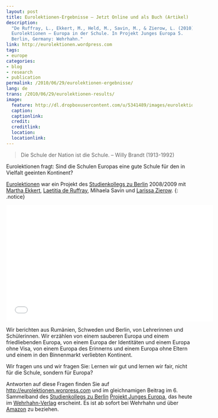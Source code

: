 ```yaml
---
layout: post
title: Eurolektionen-Ergebnisse – Jetzt Online und als Buch (Artikel)
description:
  "De Ruffray, L., Ekkert, M., Held, M., Savin, M., & Zierow, L. (2010).
  Eurolektionen – Europa in der Schule. In Projekt Junges Europa 5.
  Berlin, Germany: Wehrhahn."
link: http://eurolektionen.wordpress.com
tags:
- europe
categories:
- blog
- research
- publication
permalink: /2010/06/29/eurolektionen-ergebnisse/
lang: de
trans: /2010/06/29/eurolektionen-results/
image:
  feature: http://dl.dropboxusercontent.com/u/5341489/images/eurolektionen-header.jpg
  caption:
  captionlink:
  credit:
  creditlink:
  location:
  locationlink:
---
```


>Die Schule der Nation ist die Schule.
>– Willy Brandt (1913-1992)

Eurolektionen fragt: Sind die Schulen Europas eine gute Schule für den in Vielfalt geeinten Kontinent?

<!--more-->

[Eurolektionen](http://eurolektionen.wordpress.com) war ein Projekt des [Studienkollegs zu Berlin](http://www.studienkolleg-zu-berlin.de) 2008/2009 mit [Martha Ekkert](http://www.studienkolleg-zu-berlin.de/?q=node/441), [Laetitia de Ruffray](http://www.romanistik.uni-muenchen.de/personen/wiss_ma/de_ruffray/index.html), Mihaela Savin und [Larissa Zierow](http://www.popecon.vwl.uni-muenchen.de/personen/doktoranden/larissa_zierow/index.html).
{: .notice}

<iframe width="560" height="315" src="//www.youtube.com/embed/XGhNYZh35-0" frameborder="0"> </iframe>

Wir berichten aus Rumänien, Schweden und Berlin, von Lehrerinnen und Schülerinnen.
Wir erzählen von einem sauberen Europa und einem friedliebenden Europa, von einem Europa der Identitäten und einem Europa ohne Visa, von einem Europa des Erinnerns und einem Europa ohne Eltern und einem in den Binnenmarkt verliebten Kontinent.

Wir fragen uns und wir fragen Sie: Lernen wir gut und lernen wir fair, nicht für die Schule, sondern für Europa?

Antworten auf diese Fragen finden Sie auf http://eurolektionen.worpress.com und im gleichnamigen Beitrag im 6. Sammelband des [Studienkollegs zu Berlin](http://www.studienkolleg-zu-berlin.de) [Projekt Junges Europa](http://www.wehrhahn-verlag.de/index.php?section=01&subsection=details&id=455), das heute im [Wehrhahn-Verlag](http://www.wehrhahn-verlag.de/index.php?section=01&subsection=details&id=455) erscheint.
Es ist ab sofort bei Wehrhahn und über [Amazon](http://www.amazon.de/Projekt-Junges-Europa-Studienkolleg-Berlin/dp/3865251773/ref=sr_1_2?ie=UTF8&s=books&qid=1284384170&sr=8-2) zu beziehen.